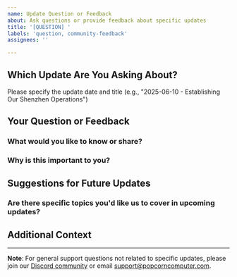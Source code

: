 ```yaml
---
name: Update Question or Feedback
about: Ask questions or provide feedback about specific updates
title: '[QUESTION] '
labels: 'question, community-feedback'
assignees: ''

---
```


## Which Update Are You Asking About?

Please specify the update date and title (e.g., "2025-06-10 - Establishing Our Shenzhen Operations")

## Your Question or Feedback

### What would you like to know or share?

<!-- Please be specific about what aspect of the update you're asking about -->

### Why is this important to you?

<!-- Help us understand your perspective and how we can better address your concerns in future updates -->

## Suggestions for Future Updates

### Are there specific topics you'd like us to cover in upcoming updates?

<!-- We value your input on what information would be most helpful -->

## Additional Context

<!-- Add any other context, screenshots, or references that might help us understand your question better -->

---

**Note**: For general support questions not related to specific updates, please join our [Discord community](https://discord.gg/popcorncomputer) or email support@popcorncomputer.com.